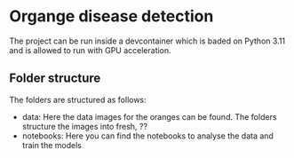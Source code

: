 # Organge disease detection

The project can be run inside a devcontainer which is baded on Python 3.11 and is allowed to run with GPU acceleration.

## Folder structure

The folders are structured as follows:

- data: Here the data images for the oranges can be found. The folders structure the images into fresh, ??
- notebooks: Here you can find the notebooks to analyse the data and train the models